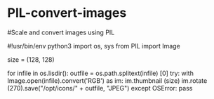 # PIL-convert-images
#Scale and convert images using PIL

#!usr/bin/env python3
import os, sys
from PIL import Image

size = (128, 128)

for infile in os.lisdir():
  outfile = os.path.splitext(infile) [0]
  try:
      with Image.open(infile).convert('RGB') as im:
        im.thumbnail (size)
        im.rotate (270).save("/opt/icons/" + outfile, "JPEG")
   except OSError:
     pass
